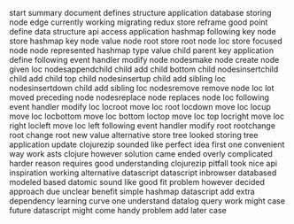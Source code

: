 start summary document defines structure application database storing node edge currently working migrating redux store reframe good point define data structure api access application hashmap following key node store hashmap key node value node root store root node loc store focused node node represented hashmap type value child parent key application define following event handler modify node nodesmake node create node given loc nodesappendchild child add child bottom child nodesinsertchild child add child top child nodesinsertup child add sibling loc nodesinsertdown child add sibling loc nodesremove remove node loc lot moved preceding node nodesreplace node replaces node loc following event handler modify loc locroot move loc root locdown move loc locup move loc locbottom move loc bottom loctop move loc top locright move loc right locleft move loc left following event handler modify root rootchange root change root new value alternative store tree looked storing tree application update clojurezip sounded like perfect idea first one convenient way work asts clojure however solution came ended overly complicated harder reason requires good understanding clojurezip pitfall took nice api inspiration working alternative datascript datascript inbrowser databased modeled based datomic sound like good fit problem however decided approach due unclear benefit simple hashmap datascript add extra dependency learning curve one understand datalog query work might case future datascript might come handy problem add later case